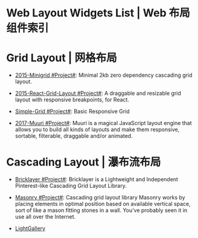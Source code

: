 # Web Layout Widgets List | Web 布局组件索引

# Grid Layout | 网格布局

- [2015-Minigrid #Project#](https://github.com/henriquea/minigrid): Minimal 2kb zero dependency cascading grid layout.

- [2015-React-Grid-Layout #Project#](https://github.com/STRML/react-grid-layout): A draggable and resizable grid layout with responsive breakpoints, for React.

- [Simple-Grid #Project#](https://github.com/ThisIsDallas/Simple-Grid): Basic Responsive Grid

- [2017-Muuri #Project#](https://github.com/haltu/muuri): Muuri is a magical JavaScript layout engine that allows you to build all kinds of layouts and make them responsive, sortable, filterable, draggable and/or animated.

# Cascading Layout | 瀑布流布局

- [Bricklayer #Project#](https://github.com/ademilter/bricklayer): Bricklayer is a Lightweight and Independent Pinterest-like Cascading Grid Layout Library.

- [Masonry #Project#](https://github.com/desandro/masonry): Cascading grid layout library Masonry works by placing elements in optimal position based on available vertical space, sort of like a mason fitting stones in a wall. You’ve probably seen it in use all over the Internet.

- [LightGallery](https://sachinchoolur.github.io/lightgallery.js/)
